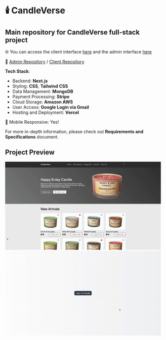 # 🕯️ CandleVerse
## Main repository for CandleVerse full-stack project

🌐 You can access the client interface [here](https://candleverse-client.vercel.app) and the admin interface [here](https://candleverse-admin.vercel.app)

🔗 [Admin Repository](https://github.com/MalinaNeag/candleverse-admin) / [Client Repository](https://github.com/MalinaNeag/candleverse-client)

**Tech Stack**:
- Backend: **Next.js**
- Styling: **CSS**, **Tailwind CSS**
- Data Management: **MongoDB**
- Payment Processing: **Stripe**
- Cloud Storage: **Amazon AWS**
- User Access: **Google Login via Gmail**
- Hosting and Deployment: **Vercel**

📱 Mobile Responsive: Yes!

For more in-depth information, please check out **__Requirements and Specifications__** document.

## Project Preview 
<div style="text-align: center;">
    <img src="https://raw.githubusercontent.com/MalinaNeag/candleverse/main/gif_preview/client_preview.gif" width="700" alt="CandleVerse Client Preview">
</div>

<div style="text-align: center;">
    <img src="https://raw.githubusercontent.com/MalinaNeag/candleverse/main/gif_preview/admin_preview.gif" width="700" alt="CandleVerse Admin Preview">
</div>
